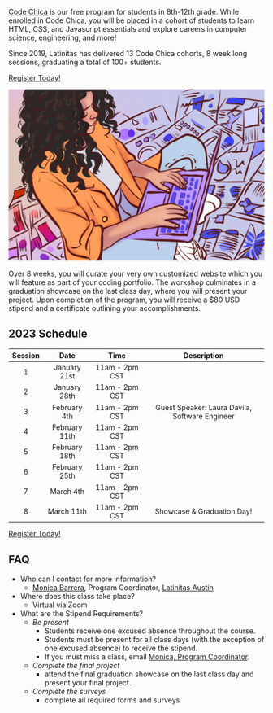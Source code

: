[Code Chica](./) is our free program for students in 8th-12th grade.
While enrolled in Code Chica, you will be placed in a cohort of students to
learn HTML, CSS, and Javascript essentials and explore careers in computer
science, engineering, and more!

Since 2019, Latinitas has delivered 13 Code Chica cohorts, 8 week long sessions,
graduating a total of 100+ students.

<a href="https://www.eventbrite.com/e/441907275557" class="button primary">Register Today!</a>

![Chica Coding](/assets/images/chica-coding-side-view.png)

Over 8 weeks, you will curate your very own customized website which you will
feature as part of your coding portfolio. The workshop culminates in a
graduation showcase on the last class day, where you will present your project.
Upon completion of the program, you will receive a $80 USD stipend and a
certificate outlining your accomplishments.

## 2023 Schedule

| Session | Date | Time | Description |
| :---: | :---: | :---: | :---: |
| 1 | January 21st | 11am - 2pm CST | |
| 2 | January 28th | 11am - 2pm CST | |
| 3 | February 4th | 11am - 2pm CST | Guest Speaker: Laura Davila, Software Engineer |
| 4 | February 11th | 11am - 2pm CST | |
| 5 | February 18th | 11am - 2pm CST | |
| 6 | February 25th | 11am - 2pm CST | |
| 7 | March 4th | 11am - 2pm CST | |
| 8 | March 11th | 11am - 2pm CST | Showcase & Graduation Day! |

<a href="https://www.eventbrite.com/e/441907275557" class="button primary">Register Today!</a>

## FAQ

* Who can I contact for more information?
  * [Monica Barrera](mailto:monica@latinitasmagazine.org), Program Coordinator, [Latinitas Austin](https://latinitasonline.org/)
* Where does this class take place?
  * Virtual via Zoom
* What are the Stipend Requirements?
  * _Be present_
    * Students receive one excused absence throughout the course.
    * Students must be present for all class days (with the exception of one excused absence) to receive the stipend.
    * If you must miss a class, email [Monica, Program Coordinator](mailto:monica@latinitasmagazine.org).
  * _Complete the final project_
    * attend the final graduation showcase on the last class day and present your final project.
  * _Complete the surveys_
    * complete all required forms and surveys
